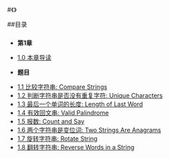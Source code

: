 #《》

##目录
###  
* **第1章**
 - [1.0 本章导读](01.00.md)

* **题目**
 - [1.1 比较字符串: Compare Strings](Compare%20Strings.cpp)
 - [1.2 判断字符串是否没有重复字符: Unique Characters](Unique%20Characters.cpp)
 - [1.3 最后一个单词的长度: Length of Last Word](Length%20of%20Last%20Word.cpp)
 - [1.4 有效回文串: Valid Palindrome](Valid%20Palindrome.cpp)
 - [1.5 报数: Count and Say](Count%20and%20Say.cpp)
 - [1.6 两个字符串是变位词: Two Strings Are Anagrams](Two%20Strings%20Are%20Anagrams.cpp)
 - [1.7 旋转字符串: Rotate String](Rotate%20String.cpp)
 - [1.8 翻转字符串: Reverse Words in a String](Reverse%20Words%20in%20a%20String.cpp)